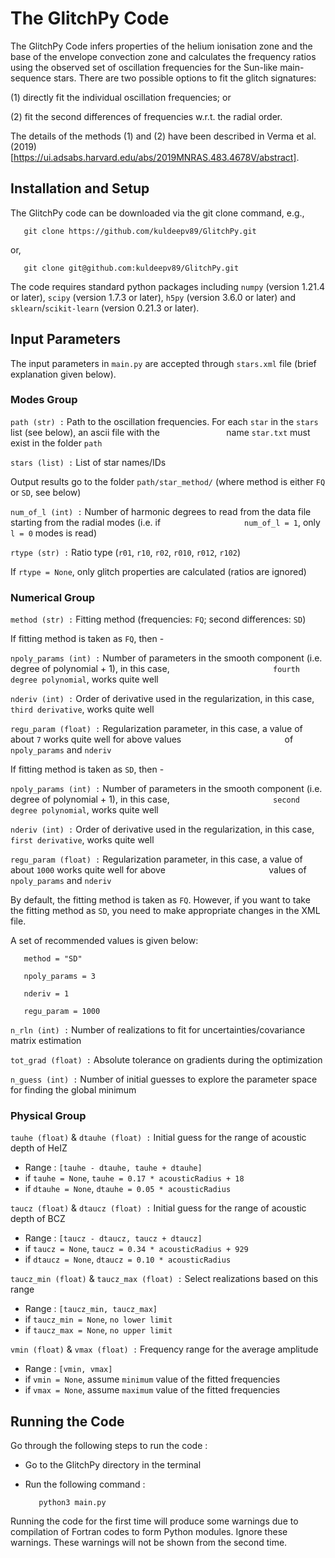 # The GlitchPy Code

The GlitchPy Code infers properties of the helium ionisation zone and the base of the envelope convection zone and calculates the frequency ratios using the observed set of oscillation frequencies for the Sun-like main-sequence stars. There are two possible options to fit the glitch signatures:

(1) directly fit the individual oscillation frequencies; or

(2) fit the second differences of frequencies w.r.t. the radial order. 

The details of the methods (1) and (2) have been described in Verma et al. (2019) [https://ui.adsabs.harvard.edu/abs/2019MNRAS.483.4678V/abstract].


## Installation and Setup

The GlitchPy code can be downloaded via the git clone command, e.g.,

       git clone https://github.com/kuldeepv89/GlitchPy.git
or,

       git clone git@github.com:kuldeepv89/GlitchPy.git

The code requires standard python packages including `numpy` (version 1.21.4 or later), `scipy` (version 1.7.3 or later), `h5py` (version 3.6.0 or later) and `sklearn`/`scikit-learn` (version 0.21.3 or later). 


## Input Parameters

The input parameters in  `main.py`  are accepted through  `stars.xml`  file (brief explanation given below).

### Modes Group 

`path (str) :` Path to the oscillation frequencies. For each `star` in the `stars` list (see below), an ascii file with the $~~~~~~~~~~~~~~~~~~~~~~~~~$ name `star.txt` must exist in the folder `path` 

`stars (list) :` List of star names/IDs  

Output results go to the folder `path/star_method/` (where method is either `FQ` or `SD`, see below)

`num_of_l (int) :` Number of harmonic degrees to read from the data file starting from the radial modes (i.e. if $~~~~~~~~~~~~~~~~~~~~~~~~~~~~~~~~$ `num_of_l = 1`, only `l = 0` modes is read) 

`rtype (str) :` Ratio type (`r01`, `r10`, `r02`, `r010`, `r012`, `r102`)

If `rtype = None`,  only glitch properties are calculated (ratios are ignored)

### Numerical Group 

`method (str) :` Fitting method (frequencies: `FQ`; second differences: `SD`)

If fitting method is taken as `FQ`, then -

`npoly_params (int) :` Number of parameters in the smooth component (i.e. degree of polynomial + 1), in this case, $~~~~~~~~~~~~~~~~~~~~~~~~~~~~~~~~~~~~~~~~$ `fourth degree polynomial`, works quite well

`nderiv (int) :` Order of derivative used in the regularization, in this case, `third derivative`,  works quite well

`regu_param (float) :` Regularization parameter, in this case, a value of about `7` works quite well for above values $~~~~~~~~~~~~~~~~~~~~~~~~~~~~~~~~~~~~~~~~$ of `npoly_params` and `nderiv`

If fitting method is taken as `SD`, then - 

`npoly_params (int) :` Number of parameters in the smooth component (i.e. degree of polynomial + 1), in this case, $~~~~~~~~~~~~~~~~~~~~~~~~~~~~~~~~~~~~~~~~$ `second degree polynomial`, works quite well

`nderiv (int) :` Order of derivative used in the regularization, in this case, `first derivative`,  works quite well

`regu_param (float) :` Regularization parameter, in this case, a value of about `1000` works quite well for above $~~~~~~~~~~~~~~~~~~~~~~~~~~~~~~~~~~~~~~~~$ values of `npoly_params` and `nderiv`

By default, the fitting method is taken as `FQ`. However, if you want to take the fitting method as `SD`, you need to make appropriate changes in the XML file.

A set of recommended values is given below: 

       method = "SD"

       npoly_params = 3

       nderiv = 1

       regu_param = 1000

`n_rln (int) :` Number of realizations to fit for uncertainties/covariance matrix estimation

`tot_grad (float) :` Absolute tolerance on gradients during the optimization

`n_guess (int) :` Number of initial guesses to explore the parameter space for finding the global minimum

### Physical Group 

`tauhe (float)` & `dtauhe (float) :` Initial guess for the range of acoustic depth of HeIZ 
- Range : `[tauhe - dtauhe, tauhe + dtauhe]`
- if `tauhe = None`, `tauhe = 0.17 * acousticRadius + 18` 
- if `dtauhe = None`, `dtauhe = 0.05 * acousticRadius`

`taucz (float)` & `dtaucz (float) :` Initial guess for the range of acoustic depth of BCZ
- Range : `[taucz - dtaucz, taucz + dtaucz]`
- if `taucz = None`, `taucz = 0.34 * acousticRadius + 929`
- if `dtaucz = None`, `dtaucz = 0.10 * acousticRadius`

`taucz_min (float)` & `taucz_max (float) :` Select realizations based on this range
- Range : `[taucz_min, taucz_max]`
- if `taucz_min = None`, `no lower limit`
- if `taucz_max = None`, `no upper limit`

`vmin (float)` & `vmax (float) :` Frequency range for the average amplitude
- Range : `[vmin, vmax]`
- if `vmin = None`, assume `minimum` value of the fitted frequencies
- if `vmax = None`, assume `maximum` value of the fitted frequencies

## Running the Code

Go through the following steps to run the code :

* Go to the GlitchPy directory in the terminal
* Run the following command :
  
         python3 main.py

Running the code for the first time will produce some warnings due to compilation of Fortran codes to form Python modules. Ignore these warnings. These warnings will not be shown from the second time.



